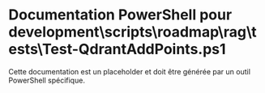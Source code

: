 # Documentation PowerShell pour development\scripts\roadmap\rag\tests\Test-QdrantAddPoints.ps1

Cette documentation est un placeholder et doit être générée par un outil PowerShell spécifique.
